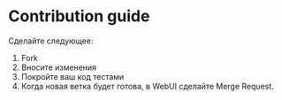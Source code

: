 # Contribution guide 
Сделайте следующее:
1. Fork
2. Вносите изменения
3. Покройте ваш код тестами
5. Когда новая ветка будет готова, в WebUI сделайте Merge Request.

